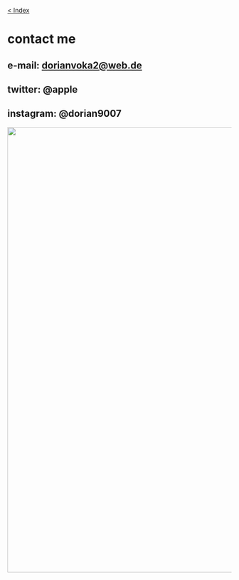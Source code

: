 [< Index](index.md)

# contact me
                   
## e-mail: dorianvoka2@web.de
## twitter: @apple
## instagram: @dorian9007


<img src="hacker.gif" width=1000>
